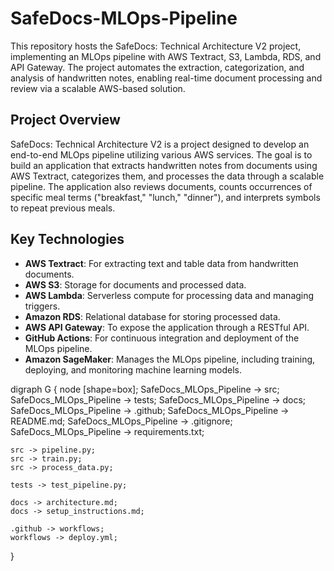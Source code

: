 # SafeDocs-MLOps-Pipeline
This repository hosts the SafeDocs: Technical Architecture V2 project, implementing an MLOps pipeline with AWS Textract, S3, Lambda, RDS, and API Gateway. The project automates the extraction, categorization, and analysis of handwritten notes, enabling real-time document processing and review via a scalable AWS-based solution.

## Project Overview
SafeDocs: Technical Architecture V2 is a project designed to develop an end-to-end MLOps pipeline utilizing various AWS services. The goal is to build an application that extracts handwritten notes from documents using AWS Textract, categorizes them, and processes the data through a scalable pipeline. The application also reviews documents, counts occurrences of specific meal terms ("breakfast," "lunch," "dinner"), and interprets symbols to repeat previous meals.

## Key Technologies
- **AWS Textract**: For extracting text and table data from handwritten documents.
- **AWS S3**: Storage for documents and processed data.
- **AWS Lambda**: Serverless compute for processing data and managing triggers.
- **Amazon RDS**: Relational database for storing processed data.
- **AWS API Gateway**: To expose the application through a RESTful API.
- **GitHub Actions**: For continuous integration and deployment of the MLOps pipeline.
- **Amazon SageMaker**: Manages the MLOps pipeline, including training, deploying, and monitoring machine learning models.

digraph G {
    node [shape=box];
    SafeDocs_MLOps_Pipeline -> src;
    SafeDocs_MLOps_Pipeline -> tests;
    SafeDocs_MLOps_Pipeline -> docs;
    SafeDocs_MLOps_Pipeline -> .github;
    SafeDocs_MLOps_Pipeline -> README.md;
    SafeDocs_MLOps_Pipeline -> .gitignore;
    SafeDocs_MLOps_Pipeline -> requirements.txt;
    
    src -> pipeline.py;
    src -> train.py;
    src -> process_data.py;
    
    tests -> test_pipeline.py;
    
    docs -> architecture.md;
    docs -> setup_instructions.md;
    
    .github -> workflows;
    workflows -> deploy.yml;
}

